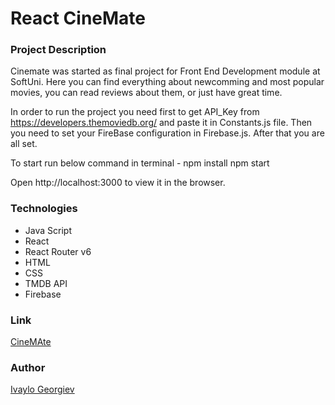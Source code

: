 # React CineMate

### Project Description

Cinemate was started as final project for Front End Development module at SoftUni. Here you can find everything about newcomming and most popular movies, you can read
reviews about them, or just have great time.
 
In order to run the project you need first to get API_Key from https://developers.themoviedb.org/ and paste it in Constants.js file. Then you need to set your FireBase configuration in Firebase.js. After that you are all set.

To start run below command in terminal -
npm install
npm start

Open http://localhost:3000 to view it in the browser.

### Technologies
* Java Script
* React
* React Router v6
* HTML
* CSS
* TMDB API
* Firebase

### Link
[CineMAte](https://cinemate-2836f.web.app)

### Author
[Ivaylo Georgiev](https://github.com/IvayloSG)
